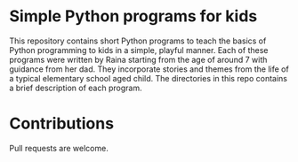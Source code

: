 # Simple Python programs for kids

This repository contains short Python programs to teach the basics of Python programming to kids in a simple, playful manner. Each of these programs were written by Raina starting from the age of around 7 with guidance from her dad. They incorporate stories and themes from the life of a typical elementary school aged child. The directories in this repo contains a brief description of each program.

# Contributions
Pull requests are welcome.

